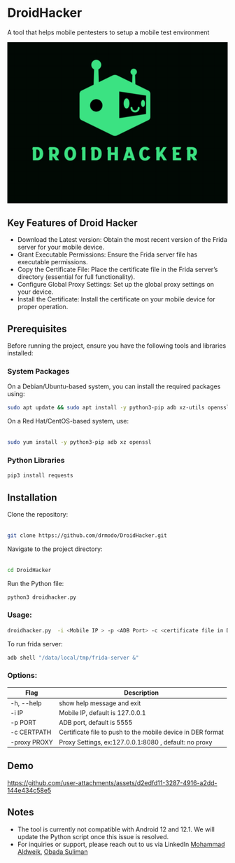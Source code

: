 # DroidHacker
A tool that helps mobile pentesters to setup a mobile test environment 


![screenshot](logo.png)




## Key Features of Droid Hacker

* Download the Latest version: Obtain the most recent version of the Frida server for your mobile device.
* Grant Executable Permissions: Ensure the Frida server file has executable permissions.
* Copy the Certificate File: Place the certificate file in the Frida server’s directory (essential for full functionality).
* Configure Global Proxy Settings: Set up the global proxy settings on your device.
* Install the Certificate: Install the certificate on your mobile device for proper operation.
  
## Prerequisites

Before running the project, ensure you have the following tools and libraries installed:

### System Packages

On a Debian/Ubuntu-based system, you can install the required packages using:

```bash
sudo apt update && sudo apt install -y python3-pip adb xz-utils openssl
```
On a Red Hat/CentOS-based system, use:

```bash

sudo yum install -y python3-pip adb xz openssl
```
### Python Libraries

```bash
pip3 install requests

```
## Installation

Clone the repository:

```bash

git clone https://github.com/drmodo/DroidHacker.git
```
Navigate to the project directory:

```bash

cd DroidHacker
```
Run the Python file:

```bash
python3 droidhacker.py
```
### Usage:
```bash
droidhacker.py  -i <Mobile IP > -p <ADB Port> -c <certificate file in DER format> -proxy <IP:Port>
```
To run frida server: 

```bash
adb shell "/data/local/tmp/frida-server &" 
```
### Options:

| Flag  | Description|
| ------------- | ------------- |
| -h, --help  | show help message and exit  |
| -i IP | Mobile IP, default is 127.0.0.1 |
| -p PORT   |    ADB port, default is 5555|
| -c CERTPATH   |Certificate file to push to the mobile device in DER format|
|-proxy PROXY  |Proxy Settings, ex:127.0.0.1:8080 , default: no proxy|

## Demo


https://github.com/user-attachments/assets/d2edfd11-3287-4916-a2dd-144e434c58e5


## Notes

* The tool is currently not compatible with Android 12 and 12.1. We will update the Python script once this issue is resolved.
* For inquiries or support, please reach out to us via LinkedIn [Mohammad Aldweik](https://jo.linkedin.com/in/mohammad-aldweik), [Obada Suliman](https://jo.linkedin.com/in/obada-suliman)
